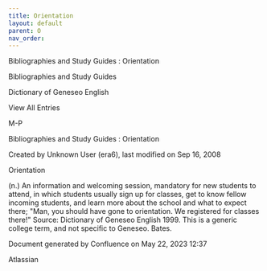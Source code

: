 ```yaml
---
title: Orientation
layout: default
parent: O
nav_order:
---
```


Bibliographies and Study Guides : Orientation

Bibliographies and Study Guides

Dictionary of Geneseo English

View All Entries

M-P

Bibliographies and Study Guides : Orientation

Created by  Unknown User (era6), last modified on Sep 16, 2008

Orientation

(n.) An information and welcoming session, mandatory for new students to attend, in which students usually sign up for classes, get to know fellow incoming students, and learn more about the school and what to expect there; &quot;Man, you should have gone to orientation. We registered for classes there!&quot; Source: Dictionary of Geneseo English 1999. This is a generic college term, and not specific to Geneseo. Bates.

Document generated by Confluence on May 22, 2023 12:37

Atlassian
